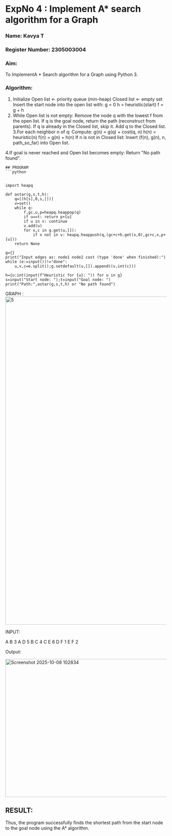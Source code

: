 <h1>ExpNo 4 : Implement A* search algorithm for a Graph</h1> 
<h3>Name: Kavya T      </h3>
<h3>Register Number: 2305003004         </h3>
<H3>Aim:</H3>
<p>To ImplementA * Search algorithm for a Graph using Python 3.</p>

<H3>Algorithm:</H3>

1. Initialize
Open list ← priority queue (min-heap)
Closed list ← empty set
Insert the start node into the open list with:
  g = 0
  h = heuristic(start)
  f = g + h
2. While Open list is not empty:
Remove the node q with the lowest f from the open list.
If q is the goal node, return the path (reconstruct from parents).
If q is already in the Closed list, skip it.
Add q to the Closed list.
3.For each neighbor n of q:
Compute:
  g(n) = g(q) + cost(q, n)
  h(n) = heuristic(n)
  f(n) = g(n) + h(n)
If n is not in Closed list:
Insert (f(n), g(n), n, path_so_far) into Open list.

4.If goal is never reached and Open list becomes empty:
Return "No path found".
```
## PROGRAM
```python


import heapq

def astar(g,s,t,h):
    q=[(h[s],0,s,[])]
    v=set()
    while q:
        f,gc,u,p=heapq.heappop(q)
        if u==t: return p+[u]
        if u in v: continue
        v.add(u)
        for x,c in g.get(u,[]): 
            if x not in v: heapq.heappush(q,(gc+c+h.get(x,0),gc+c,x,p+[u]))
    return None

g={}
print("Input edges as: node1 node2 cost (type 'done' when finished):")
while (e:=input())!="done":
    u,v,c=e.split();g.setdefault(u,[]).append((v,int(c)))

h={u:int(input(f"Heuristic for {u}: ")) for u in g}
s=input("Start node: ");t=input("Goal node: ")
print("Path:",astar(g,s,t,h) or "No path found")

```

GRAPH :
<img width="1024" height="1024" alt="5" src="https://github.com/user-attachments/assets/7579171b-c71a-4f9f-99c5-53cc216ec0c7" />


INPUT:

A B 3
A D 5
B C 4
C E 6
D F 1
E F 2

Output:

<img width="739" height="431" alt="Screenshot 2025-10-08 102834" src="https://github.com/user-attachments/assets/48ff2696-71ab-4e7a-be9e-38d80f8d4385" />



## RESULT:

Thus, the program successfully finds the shortest path from the start node to the goal node using the A* algorithm.
